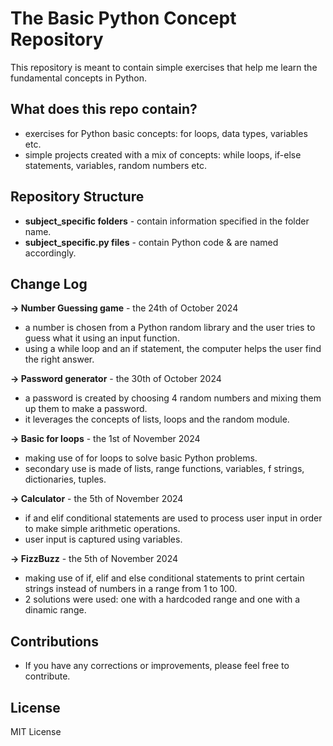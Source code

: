# The Basic Python Concept Repository #

This repository is meant to contain simple exercises that help me learn the fundamental concepts in Python.

## What does this repo contain? ##
- exercises for Python basic concepts: for loops, data types, variables etc.
- simple projects created with a mix of concepts: while loops, if-else statements, variables, random numbers etc.

## Repository Structure ##
- **subject_specific folders** - contain information specified in the folder name.
- **subject_specific.py files** - contain Python code & are named accordingly. 

## Change Log ##
**-> Number Guessing game** - the 24th of October 2024 
- a number is chosen from a Python random library and the user tries to guess what it using an input function.
- using a while loop and an if statement, the computer helps the user find the right answer.
  
**-> Password generator** - the 30th of October 2024
- a password is created by choosing 4 random numbers and mixing them up them to make a password.
- it leverages the concepts of lists, loops and the random module.

**-> Basic for loops** - the 1st of November 2024
- making use of for loops to solve basic Python problems. 
- secondary use is made of lists, range functions, variables, f strings, dictionaries, tuples.

**-> Calculator** - the 5th of November 2024
- if and elif conditional statements are used to process user input in order to make simple arithmetic operations.
- user input is captured using variables.

**-> FizzBuzz** - the 5th of November 2024
- making use of if, elif and else conditional statements to print certain strings instead of numbers in a range from 1 to 100.
- 2 solutions were used: one with a hardcoded range and one with a dinamic range.

## Contributions ##
- If you have any corrections or improvements, please feel free to contribute.

## License ##
MIT License
